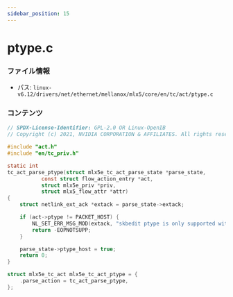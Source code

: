 ```yaml
---
sidebar_position: 15
---
```

# ptype.c

### ファイル情報

- パス: `linux-v6.12/drivers/net/ethernet/mellanox/mlx5/core/en/tc/act/ptype.c`

### コンテンツ

```c
// SPDX-License-Identifier: GPL-2.0 OR Linux-OpenIB
// Copyright (c) 2021, NVIDIA CORPORATION & AFFILIATES. All rights reserved.

#include "act.h"
#include "en/tc_priv.h"

static int
tc_act_parse_ptype(struct mlx5e_tc_act_parse_state *parse_state,
		   const struct flow_action_entry *act,
		   struct mlx5e_priv *priv,
		   struct mlx5_flow_attr *attr)
{
	struct netlink_ext_ack *extack = parse_state->extack;

	if (act->ptype != PACKET_HOST) {
		NL_SET_ERR_MSG_MOD(extack, "skbedit ptype is only supported with type host");
		return -EOPNOTSUPP;
	}

	parse_state->ptype_host = true;
	return 0;
}

struct mlx5e_tc_act mlx5e_tc_act_ptype = {
	.parse_action = tc_act_parse_ptype,
};

```
